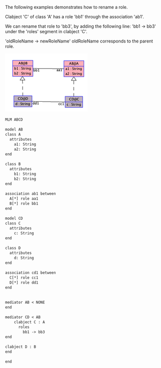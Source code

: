 
The following examples demonstrates how to rename a role.

Clabject 'C' of class 'A' has a role 'bb1' through the association 'ab1'.

We can rename that role to 'bb3', by adding the following line: 'bb1 -> bb3' under the 'roles' segment in clabject 'C'.

'oldRoleName -> newRoleName' oldRoleName corresponds to the parent role.

<img src="clabject_role_renaming.png" alt="">


    MLM ABCD
    
    model AB
    class A
      attributes
        a1: String
        a2: String
    end

    class B
      attributes
        b1: String
        b2: String
    end

    association ab1 between
      A[*] role aa1
      B[*] role bb1
    end

    model CD
    class C
      attributes
        c: String
    end

    class D
      attributes
        d: String
    end

    association cd1 between
      C[*] role cc1
      D[*] role dd1
    end


    mediator AB < NONE
    end
    
    mediator CD < AB
        clabject C : A
          roles
            bb1 -> bb3
    end
    
    clabject D : B
    end
    
    end
